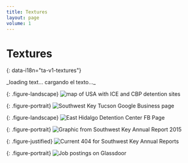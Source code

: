 ```yaml
---
title: Textures
layout: page
volume: 1
---
```



# Textures 
{: data-i18n="ta-v1-textures"}

<!-- To change body text, edit booth:
	assets/markdown/textures_en.md and
	assets/markdown/textures_es.md

  LEAVE the “#IMGTAG#” markers in place. They split the text up to feed into
  the <div>s below.
-->

<div id="textures-full-text-1" class="markdownify" data-i18n="ta-v1-textures-full-text-1">
_loading text… cargando el texto…_
</div>

{: .figure-landscape}
![map of USA with ICE and CBP detention sites]({{site.baseurl}}/assets/imgs/v1/textures-fig1a.png)

<div id="textures-full-text-2" class="markdownify" data-i18n="ta-v1-textures-full-text-2"></div>

{: .figure-portrait}
![Southwest Key Tucson Google Business page]({{site.baseurl}}/assets/imgs/v1/textures-fig2.png)

<div id="textures-full-text-3" class="markdownify" data-i18n="ta-v1-textures-full-text-3"></div>

{: .figure-landscape}
![East Hidalgo Detention Center FB Page]({{site.baseurl}}/assets/imgs/v1/textures-fig3.jpg)

<div id="textures-full-text-4" class="markdownify" data-i18n="ta-v1-textures-full-text-4"></div>

{: .figure-portrait}
![Graphic from Southwest Key Annual Report 2015]({{site.baseurl}}/assets/imgs/v1/textures-fig4.png)

<div id="textures-full-text-5" class="markdownify" data-i18n="ta-v1-textures-full-text-5"></div>

{: .figure-justified}
![Current 404 for Southwest Key Annual Reports]({{site.baseurl}}/assets/imgs/v1/textures-fig5.png)

<div id="textures-full-text-6" class="markdownify" data-i18n="ta-v1-textures-full-text-6"></div>

{: .figure-portrait}
![Job postings on Glassdoor]({{site.baseurl}}/assets/imgs/v1/textures-fig6.png)

<div id="textures-full-text-7" class="markdownify" data-i18n="ta-v1-textures-full-text-7"></div>
